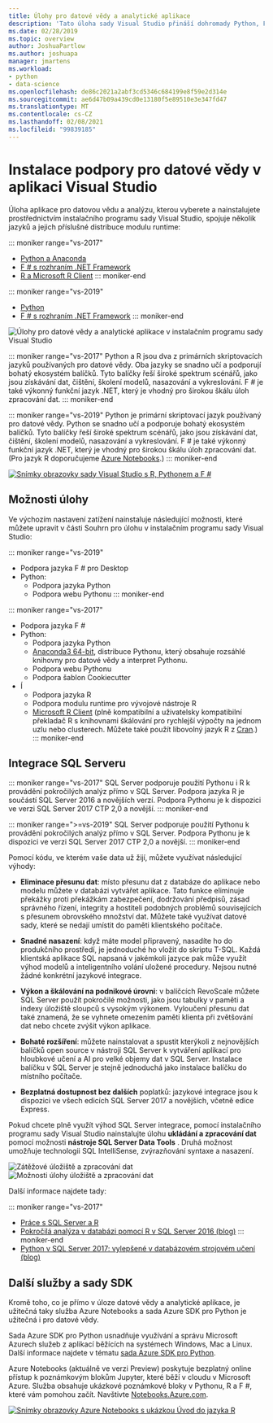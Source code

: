 ```yaml
---
title: Úlohy pro datové vědy a analytické aplikace
description: 'Tato úloha sady Visual Studio přináší dohromady Python, F # a jejich příslušné distribuce modulu runtime, včetně Anaconda. (R je také součástí sady Visual Studio 2017.)'
ms.date: 02/28/2019
ms.topic: overview
author: JoshuaPartlow
ms.author: joshuapa
manager: jmartens
ms.workload:
- python
- data-science
ms.openlocfilehash: de86c2021a2abf3cd5346c684199e8f59e2d314e
ms.sourcegitcommit: ae6d47b09a439cd0e13180f5e89510e3e347fd47
ms.translationtype: MT
ms.contentlocale: cs-CZ
ms.lasthandoff: 02/08/2021
ms.locfileid: "99839185"
---
```

# <a name="install-data-science-support-in-visual-studio"></a>Instalace podpory pro datové vědy v aplikaci Visual Studio

Úloha aplikace pro datovou vědu a analýzu, kterou vyberete a nainstalujete prostřednictvím instalačního programu sady Visual Studio, spojuje několik jazyků a jejich příslušné distribuce modulu runtime:

::: moniker range="vs-2017"
- [Python a Anaconda](../python/overview-of-python-tools-for-visual-studio.md)
- [F # s rozhraním .NET Framework](/dotnet/fsharp/)
- [R a Microsoft R Client](../rtvs/index.md)
::: moniker-end

::: moniker range="vs-2019"
- [Python](../python/overview-of-python-tools-for-visual-studio.md)
- [F # s rozhraním .NET Framework](/dotnet/fsharp/)
::: moniker-end

![Úlohy pro datové vědy a analytické aplikace v instalačním programu sady Visual Studio](media/workload/data-science-workload.png)

::: moniker range="vs-2017"
Python a R jsou dva z primárních skriptovacích jazyků používaných pro datové vědy. Oba jazyky se snadno učí a podporují bohatý ekosystém balíčků. Tyto balíčky řeší široké spektrum scénářů, jako jsou získávání dat, čištění, školení modelů, nasazování a vykreslování. F # je také výkonný funkční jazyk .NET, který je vhodný pro širokou škálu úloh zpracování dat.
::: moniker-end

::: moniker range="vs-2019"
Python je primární skriptovací jazyk používaný pro datové vědy. Python se snadno učí a podporuje bohatý ekosystém balíčků. Tyto balíčky řeší široké spektrum scénářů, jako jsou získávání dat, čištění, školení modelů, nasazování a vykreslování. F # je také výkonný funkční jazyk .NET, který je vhodný pro širokou škálu úloh zpracování dat. (Pro jazyk R doporučujeme [Azure Notebooks](https://notebooks.azure.com).)
::: moniker-end

<!--Note link on the image because this one is large -->
[![Snímky obrazovky sady Visual Studio s R, Pythonem a F #](media/workload/data-science-workload-screens.png)](media/workload/data-science-workload-screens.png#lightbox)

## <a name="workload-options"></a>Možnosti úlohy

Ve výchozím nastavení zatížení nainstaluje následující možnosti, které můžete upravit v části Souhrn pro úlohu v instalačním programu sady Visual Studio:

::: moniker range="vs-2019"
- Podpora jazyka F # pro Desktop
- Python:
  - Podpora jazyka Python
  - Podpora webu Pythonu
::: moniker-end

::: moniker range="vs-2017"
- Podpora jazyka F #
- Python:
  - Podpora jazyka Python
  - [Anaconda3 64-bit](https://www.continuum.io), distribuce Pythonu, který obsahuje rozsáhlé knihovny pro datové vědy a interpret Pythonu.
  - Podpora webu Pythonu
  - Podpora šablon Cookiecutter
- Í
  - Podpora jazyka R
  - Podpora modulu runtime pro vývojové nástroje R
  - [Microsoft R Client](/machine-learning-server/r-client/what-is-microsoft-r-client) (plně kompatibilní a uživatelsky kompatibilní překladač R s knihovnami škálování pro rychlejší výpočty na jednom uzlu nebo clusterech. Můžete také použít libovolný jazyk R z [Cran](https://cran.r-project.org/).)
::: moniker-end

## <a name="sql-server-integration"></a>Integrace SQL Serveru

::: moniker range="vs-2017"
SQL Server podporuje použití Pythonu i R k provádění pokročilých analýz přímo v SQL Server. Podpora jazyka R je součástí SQL Server 2016 a novějších verzí. Podpora Pythonu je k dispozici ve verzi SQL Server 2017 CTP 2,0 a novější.
::: moniker-end

::: moniker range=">=vs-2019"
SQL Server podporuje použití Pythonu k provádění pokročilých analýz přímo v SQL Server. Podpora Pythonu je k dispozici ve verzi SQL Server 2017 CTP 2,0 a novější.
::: moniker-end

Pomocí kódu, ve kterém vaše data už žijí, můžete využívat následující výhody:

- **Eliminace přesunu dat**: místo přesunu dat z databáze do aplikace nebo modelu můžete v databázi vytvářet aplikace. Tato funkce eliminuje překážky proti překážkám zabezpečení, dodržování předpisů, zásad správného řízení, integrity a hostiteli podobných problémů souvisejících s přesunem obrovského množství dat. Můžete také využívat datové sady, které se nedají umístit do paměti klientského počítače.

- **Snadné nasazení**: když máte model připravený, nasadíte ho do produkčního prostředí, je jednoduché ho vložit do skriptu T-SQL. Každá klientská aplikace SQL napsaná v jakémkoli jazyce pak může využít výhod modelů a inteligentního volání uložené procedury. Nejsou nutné žádné konkrétní jazykové integrace.

- **Výkon a škálování na podnikové úrovni**: v balíčcích RevoScale můžete SQL Server použít pokročilé možnosti, jako jsou tabulky v paměti a indexy úložiště sloupců s vysokým výkonem. Vyloučení přesunu dat také znamená, že se vyhnete omezením paměti klienta při zvětšování dat nebo chcete zvýšit výkon aplikace.

- **Bohaté rozšíření**: můžete nainstalovat a spustit kterýkoli z nejnovějších balíčků open source v nástroji SQL Server k vytváření aplikací pro hloubkové učení a AI pro velké objemy dat v SQL Server. Instalace balíčku v SQL Server je stejně jednoduchá jako instalace balíčku do místního počítače.

- **Bezplatná dostupnost bez dalších** poplatků: jazykové integrace jsou k dispozici ve všech edicích SQL Server 2017 a novějších, včetně edice Express.

Pokud chcete plně využít výhod SQL Server integrace, pomocí instalačního programu sady Visual Studio nainstalujte úlohu **ukládání a zpracování dat** pomocí možnosti **nástroje SQL Server Data Tools** . Druhá možnost umožňuje technologii SQL IntelliSense, zvýrazňování syntaxe a nasazení.

![Zátěžové úložiště a zpracování dat](media/workload/data-storage-workload.png) &nbsp;&nbsp;&nbsp;&nbsp; ![Možnosti úlohy úložiště a zpracování dat](media/workload/data-storage-workload-options.png)

Další informace najdete tady:

::: moniker range="vs-2017"
- [Práce s SQL Server a R](../rtvs/integrating-sql-server-with-r.md)
- [Pokročilá analýza v databázi pomocí R v SQL Server 2016 (blog)](https://blogs.technet.microsoft.com/dataplatforminsider/2016/03/29/in-database-advanced-analytics-with-r-in-sql-server-2016/)
::: moniker-end
- [Python v SQL Server 2017: vylepšené v databázovém strojovém učení (blog)](https://blogs.technet.microsoft.com/dataplatforminsider/2017/04/19/python-in-sql-server-2017-enhanced-in-database-machine-learning/)

## <a name="additional-services-and-sdks"></a>Další služby a sady SDK

Kromě toho, co je přímo v úloze datové vědy a analytické aplikace, je užitečná taky služba Azure Notebooks a sada Azure SDK pro Python je užitečná i pro datové vědy.

Sada Azure SDK pro Python usnadňuje využívání a správu Microsoft Azurech služeb z aplikací běžících na systémech Windows, Mac a Linux. Další informace najdete v tématu [sada Azure SDK pro Python](/azure/python/).

Azure Notebooks (aktuálně ve verzi Preview) poskytuje bezplatný online přístup k poznámkovým blokům Jupyter, které běží v cloudu v Microsoft Azure. Služba obsahuje ukázkové poznámkové bloky v Pythonu, R a F #, které vám pomohou začít. Navštivte [Notebooks.Azure.com](https://notebooks.azure.com/).

<!--Note link on the image because this one is large -->
[![Snímky obrazovky Azure Notebooks s ukázkou Úvod do jazyka R](media/workload/data-science-workload-notebooks.png)](media/workload/data-science-workload-notebooks.png#lightbox)
